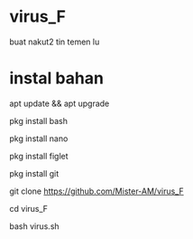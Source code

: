 # virus_F

buat nakut2 tin temen lu


# instal bahan

apt update && apt upgrade

pkg install bash

pkg install nano

pkg install figlet

pkg install git

git clone https://github.com/Mister-AM/virus_F

cd virus_F

bash virus.sh
